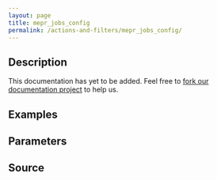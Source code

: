 ```yaml
---
layout: page
title: mepr_jobs_config
permalink: /actions-and-filters/mepr_jobs_config/
---
```


## Description

This documentation has yet to be added. Feel free to [fork our documentation project](https://github.com/caseproof/memberpress-docs) to help us.

## Examples


## Parameters


## Source

